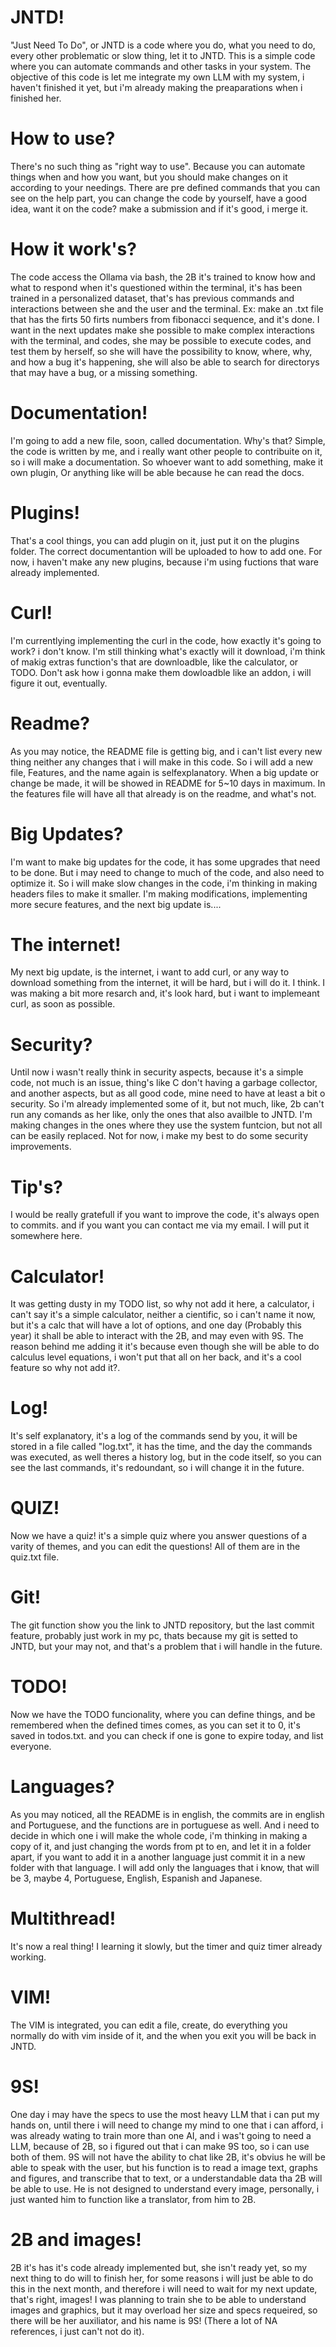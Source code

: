 # JNTD!
"Just Need To Do", or JNTD is a code where you do, what you need to do, every other problematic or slow thing, let it to JNTD.
This is a simple code where you can automate commands and other tasks in your system.
The objective of this code is let me integrate my own LLM with my system, i haven't finished it yet, but i'm already making the preaparations when i finished her.

# How to use?
There's no such thing as "right way to use". Because you can automate things when and how you want, but you should make changes on it according to your needings. There are pre defined commands that you can see on the help part, you can change the code by yourself, have a good idea, want it on the code? make a submission and if it's good, i merge it.

# How it work's?
The code access the Ollama via bash, the 2B it's trained to know how and what to respond when it's questioned within the terminal, it's has been trained in a personalized dataset, that's has previous commands and interactions between she and the user and the terminal. Ex: make an .txt file that has the firts 50 firts numbers from fibonacci sequence, and it's done.
I want in the next updates make she possible to make complex interactions with the terminal, and codes, she may be possible to execute codes, and test them by herself, so she will have the possibility to know, where, why, and how a bug it's happening, she will also be able to search for directorys that may have a bug, or a missing something.

# Documentation!
I'm going to add a new file, soon, called documentation. Why's that? Simple, the code is written by me, and i really want other people to contribuite on it, so i will make a documentation. So whoever want to add something, make it own plugin, Or anything like will be able because he can read the docs.
# Plugins!
That's a cool things, you can add plugin on it, just put it on the plugins folder. The correct documentantion will be uploaded to how to add one. For now, i haven't make any new plugins, because i'm using fuctions that ware already implemented.

# Curl!
I'm currentlying implementing the curl in the code, how exactly it's going to work? i don't know. I'm still thinking what's exactly will it download, i'm think of makig extras function's that are downloadble, like the calculator, or TODO. Don't ask how i gonna make them dowloadble like an addon, i will figure it out, eventually.

# Readme?
As you may notice, the README file is getting big, and i can't list every new thing neither any changes that i will make in this code.
So i will add a new file, Features, and the name again is selfexplanatory. When a big update or change be made, it will be showed in README for 5~10 days in maximum. In the features file will have all that already is on the readme, and what's not.

# Big Updates?
I'm want to make big updates for the code, it has some upgrades that need to be done. But i may need to change to much of the code, and also need to optimize it. So i will make slow changes in the code, i'm thinking in making headers files to make it smaller.
I'm making modifications, implementing more secure features, and the next big update is....

# The internet!
My next big update, is the internet, i want to add curl, or any way to download something from the internet, it will be hard, but i will do it. I think. I was making a bit more resarch and, it's look hard, but i want to implemeant curl, as soon as possible.

# Security?
Until now i wasn't really think in security aspects, because it's a simple code, not much is an issue, thing's like C don't having a garbage collector, and another aspects, but as all good code, mine need to have at least a bit o security. So i'm already implemented some of it, but not much, like, 2b can't run any comands as her like, only the ones that also availble to JNTD. I'm making changes in the ones where they use the system funtcion, but not all can be easily replaced. Not for now, i make my best to do some security improvements.

# Tip's?
I would be really gratefull if you want to improve the code, it's always open to commits. and if you want you can contact me via my email. I will put it somewhere here.

# Calculator!
It was getting dusty in my TODO list, so why not add it here, a calculator, i can't say it's a simple calculator, neither a cientific, so i can't name it now, but it's a calc that will have a lot of options, and one day (Probably this year) it shall be able to interact with the 2B, and may even with 9S. The reason behind me adding it it's because even though she will be able to do calculus level equations, i won't put that all on her back, and it's a cool feature so why not add it?.

# Log!
It's self explanatory, it's a log of the commands send by you, it will be stored in a file called "log.txt", it has the time, and the day the commands was executed, as well theres a history log, but in the code itself, so you can see the last commands, it's redoundant, so i will change it in the future.

# QUIZ!
Now we have a quiz! it's a simple quiz where you answer questions of a varity of themes, and you can edit the questions! All of them are in the quiz.txt file.

# Git!
The git function show you the link to JNTD repository, but the last commit feature, probably just work in my pc, thats because my git is setted to JNTD, but your may not, and that's a problem that i will handle in the future.

# TODO!
Now we have the TODO funcionality, where you can define things, and be remembered when the defined times comes, as you can set it to 0, it's saved in todos.txt. and you can check if one is gone to expire today, and list everyone.

# Languages?
As you may noticed, all the README is in english, the commits are in english and Portuguese, and the functions are in portuguese as well. And i need to decide in which one i will make the whole code, i'm thinking in making a copy of it, and just changing the words from pt to en, and let it in a folder apart, if you want to add it in a another language just commit it in a new folder with that language. I will add only the languages that i know, that will be 3, maybe 4, Portuguese, English, Espanish and Japanese.

# Multithread!
It's now a real thing! I learning it slowly, but the timer and quiz timer already working.

# VIM!
The VIM is integrated, you can edit a file, create, do everything you normally do with vim inside of it, and the when you exit you will be back in JNTD.

# 9S!
One day i may have the specs to use the most heavy LLM that i can put my hands on, until there i will need to change my mind to one that i can afford, i was already wating to train more than one AI, and i was't going to need a LLM, because of 2B, so i figured out that i can make 9S too, so i can use both of them. 9S will not have the ability to chat like 2B, it's obvius he will be able to speak with the user, but his function is to read a image text, graphs and figures, and transcribe that to text, or a understandable data tha 2B will be able to use. He is not designed to understand every image, personally, i just wanted him to function like a translator, from him to 2B.

# 2B and images!
2B it's has it's code already implemented but, she isn't ready yet, so my next thing to do will to finish her, for some reasons i will just be able to do this in the next month, and therefore i will need to wait for my next update, that's right, images! I was planning to train she to be able to understand images and graphics, but it may overload her size and specs requeired, so there will be her auxiliator, and his name is 9S! (There a lot of NA references, i just can't not do it).
